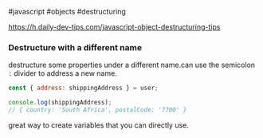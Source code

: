 #javascript #objects #destructuring

https://h.daily-dev-tips.com/javascript-object-destructuring-tips

###  Destructure with a different name

destructure some properties under a different name.can use the semicolon `:` divider to address a new name.  

```js
const { address: shippingAddress } = user;

console.log(shippingAddress);
// { country: 'South Africa', postalCode: '7700' }

```

great way to create variables that you can directly use.
